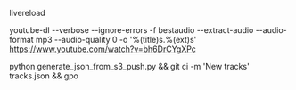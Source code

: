 livereload

youtube-dl --verbose --ignore-errors -f bestaudio --extract-audio --audio-format mp3 --audio-quality 0 -o '%(title)s.%(ext)s' https://www.youtube.com/watch?v=bh6DrCYgXPc

python generate_json_from_s3_push.py && git ci -m 'New tracks' tracks.json && gpo